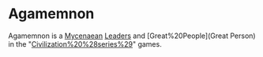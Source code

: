 # Agamemnon

Agamemnon is a [Mycenaean](Mycenaean) [Leaders](leader) and [Great%20People](Great Person) in the "[Civilization%20%28series%29](Civilization)" games.